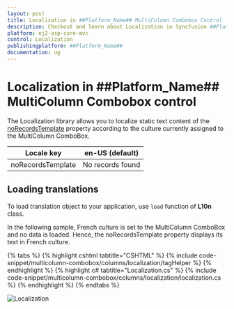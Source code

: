 ```yaml
---
layout: post
title: Localization in ##Platform_Name## MultiColumn Combobox Control | Syncfusion
description: Checkout and learn about Localization in Syncfusion ##Platform_Name## MultiColumn Combobox control of Syncfusion Essential JS 2 and more.
platform: ej2-asp-core-mvc
control: Localization
publishingplatform: ##Platform_Name##
documentation: ug
---
```


# Localization in ##Platform_Name## MultiColumn Combobox control

The Localization library allows you to localize static text content of the [noRecordsTemplate](https://help.syncfusion.com/cr/aspnetcore-js2/Syncfusion.EJ2.MultiColumnComboBox.MultiColumnComboBox.html#Syncfusion_EJ2_MultiColumnComboBox_MultiColumnComboBox_NoRecordsTemplate) property according to the culture currently assigned to the MultiColumn ComboBox.

| Locale key | en-US (default)  |
|------|------|
| noRecordsTemplate |  No records found |

## Loading translations

To load translation object to your application, use `load` function of **L10n** class.

In the following sample, French culture is set to the MultiColumn ComboBox and no data is loaded. Hence, the noRecordsTemplate property displays its text in French culture.

{% tabs %}
{% highlight cshtml tabtitle="CSHTML" %}
{% include code-snippet/multicolumn-combobox/columns/localization/tagHelper %}
{% endhighlight %}
{% highlight c# tabtitle="Localization.cs" %}
{% include code-snippet/multicolumn-combobox/columns/localization/localization.cs %}
{% endhighlight %}
{% endtabs %}

![Localization](images/localization.png)